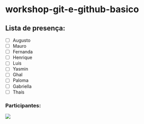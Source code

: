 # workshop-git-e-github-basico

## Lista de presença:
- [ ] Augusto
- [ ] Mauro
- [ ] Fernanda
- [ ] Henrique
- [ ] Luis
- [ ] Yasmin
- [ ] Ghal
- [ ] Paloma
- [ ] Gabriella
- [ ] Thaís

### Participantes:
<a href="https://github.com/AugustoRengel/workshop-git-e-github-basico/graphs/contributors">
  <img src="https://contrib.rocks/image?repo=AugustoRengel/workshop-git-e-github-basico"/>
</a>
